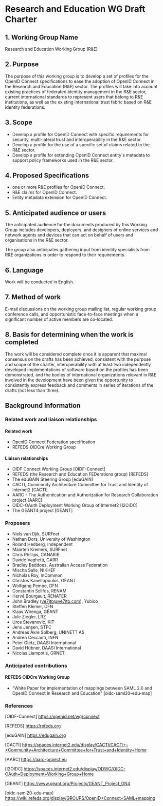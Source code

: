 # Research and Education WG Draft Charter

## 1. Working Group Name

Research and Education Working Group (R&E)

## 2. Purpose

The purpose of this working group is to develop a set of profiles for the
OpenID Connect specifications to ease the adoption of OpenID Connect in
the Research and Education (R&E) sector. The profiles will take into
account existing practices of federated identity management in the R&E
sector, current international standards to represent users that belong
to R&E institutions, as well as the existing international trust fabric
based on R&E identity federations.

## 3. Scope

* Develop a profile for OpenID Connect with specific requirements for
security, multi-lateral trust and interoperability in the R&E sector.
* Develop a profile for the use of a specific set of claims related to
the R&E sector.
* Develop a profile for extending OpenID Connect entity's metadata to
support policy frameworks used in the R&E sector.

## 4. Proposed Specifications

 * one or more R&E profiles for OpenID Connect.
 * R&E claims for OpenID Connect.
 * Entity metadata extension for OpenID Connect.
 
## 5. Anticipated audience or users

The anticipated audience for the documents produced by this Working Group
includes developers, deployers, and designers of online services and
network agents and devices that can act on behalf of users and
organisations in the R&E sector.

The group also anticipates gathering input from identity specialists from
R&E organizations in order to respond to their requirements.

## 6. Language

Work will be conducted in English.

## 7. Method of work

E-mail discussions on the working group mailing list, regular working
group conference calls, and opportunistic face-to-face meetings when a
significant number of active members are co-located. 

## 8. Basis for determining when the work is completed

The work will be considered complete once it is apparent that maximal
consensus on the drafts has been achieved, consistent with the purpose
and scope of the charter, interoperability with at least two independently
developed implementations of software based on the profiles has been
demonstrated, and the bodies of international organizations relevant in
R&E involved in the development have been given the opportunity to
consistently express feedback and comments in series of iterations of the
drafts (not less than three). 

## Background Information

### Related work and liaison relationships

#### Related work
* OpenID Connect Federation specification 
* REFEDS OIDCre Working Group

#### Liaison relationships
* OIDF Connect Working Group [OIDF-Connect]
* REFEDS (the Research and Education FEDerations group) [REFEDS]
* The eduGAIN Steering Group [eduGAIN]
* CACTI, Community Architecture Committee for Trust and Identity of Internet2 [CACTI] 
* AARC - The Authentication and Authorization for Research Collaboration project [AARC] 
* OIDC-OAuth Deployment Working Group of Internet2 [I2OIDC]
* The GEANT4 project [GEANT]

### Proposers
* Niels van Djik, SURFnet
* Nathan Dors, University of Washington
* Roland Hedberg, Independent
* Maarten Kremers, SURFnet
* Chris Phillips, CANARIE
* Davide Vaghetti, GARR
* Bradley Beddoes, Australian Access Federation
* Mischa Salle, NIKHEF
* Nicholas Roy, InCommon
* Christos Kanellopoulos, GÉANT
* Wolfgang Pempe, DFN
* Constantin Sclifos, RENAM
* Hervé Bourgault, RENATER
* John Bradley (ve7jtb@ve7jtb.com), Yubico
* Steffen Klemer, DFN
* Klaas Wirenga, GÉANT
* Jule Ziegler, LRZ
* Uros Stevanovic, KIT 
* Jens Jensen, STFC
* Andreas Åkre Solberg, UNINETT AS
* Andrea Ceccanti, INFN
* Peter Gietz, DAASI International
* David Hübner, DAASI International
* Nicolas Liampotis, GRNET

### Anticipated contributions
#### REFEDS OIDCre Working Group
* "White Paper for implementation of mappings between SAML 2.0 and OpenID
   Connect in Research and Education" [oidc-saml20-edu-map] 

### References
[OIDF-Connect] https://openid.net/wg/connect

[REFEDS] https://refeds.org

[eduGAIN] https://edugain.org

[CACTI] https://spaces.internet2.edu/display/CACTI/CACTI+-+Community+Architecture+Committee+for+Trust+and+Identity+Home  

[AARC] https://aarc-project.eu

[I2OIDC] https://spaces.internet2.edu/display/ODWG/OIDC-OAuth+Deployment+Working+Group+Home

[GEANT] https://www.geant.org/Projects/GEANT_Project_GN4  

[oidc-saml20-edu-map] https://wiki.refeds.org/display/GROUPS/OpenID+Connect+SAML+mapping
